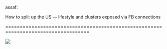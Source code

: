 <!--
id: 387886764
link: http://tumblr.atmos.org/post/387886764/assaf-how-to-split-up-the-us-lifestyle-and
slug: assaf-how-to-split-up-the-us-lifestyle-and
date: Sat Feb 13 2010 14:56:54 GMT-0800 (PST)
publish: 2010-02-013
tags: 
title: assaf:

How to split up the US — lifestyle and clusters exposed via FB connections

-->


assaf:

How to split up the US — lifestyle and clusters exposed via FB connections

===================================================================================

![](http://www.tumblr.com/photo/1280/atmos/387886764/1/tumblr_kxsspw8kXE1qz4byu)

